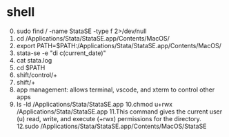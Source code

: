 # shell

0. sudo find / -name StataSE -type f 2>/dev/null
1. cd /Applications/Stata/StataSE.app/Contents/MacOS/
2. export PATH=$PATH:/Applications/Stata/StataSE.app/Contents/MacOS/
3. stata-se -e "di c(current_date)"
4. cat stata.log
5. cd $PATH
6. shift/control/+
7. shift/+
8. app management: allows terminal, vscode, and xterm to control other apps
9. ls -ld /Applications/Stata/StataSE.app
10.chmod u+rwx /Applications/Stata/StataSE.app
11.This command gives the current user (u) read, write, and execute (+rwx) permissions for the directory.
12.sudo /Applications/Stata/StataSE.app/Contents/MacOS/StataSE


